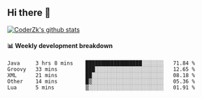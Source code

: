 ## Hi there 👋

[![CoderZk's github stats](https://github-readme-stats.vercel.app/api?username=zhoukuo123&show_icons=true&count_private=true)](https://github.com/anuraghazra/github-readme-stats)

#### :bar_chart: Weekly development breakdown

<!--START_SECTION:waka-->
```text
Java     3 hrs 8 mins    ██████████████████░░░░░░░   71.84 % 
Groovy   33 mins         ███░░░░░░░░░░░░░░░░░░░░░░   12.65 % 
XML      21 mins         ██░░░░░░░░░░░░░░░░░░░░░░░   08.18 % 
Other    14 mins         █▒░░░░░░░░░░░░░░░░░░░░░░░   05.36 % 
Lua      5 mins          ▒░░░░░░░░░░░░░░░░░░░░░░░░   01.91 % 
```
<!--END_SECTION:waka-->
